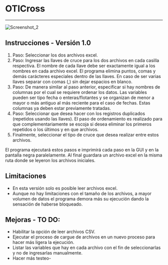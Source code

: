 # OTICross
---
![Screenshot_2](https://user-images.githubusercontent.com/18648306/131130828-d8be5755-2164-4423-841e-b35b6fb9969b.png)

## Instrucciones - Versión 1.0
1. Paso: Seleccionar los dos archivos excel.
2. Paso: Ingresar las llaves de cruce para los dos archivos en cada casilla respectiva. 
   El nombre de cada llave debe ser exactamente igual a los nombres en cada archivo excel. 
   El programa elimina puntos, comas y demás carácteres especiales dentro de las llaves.
   En caso de ser varias llaves separar con comas (,) sin dejar espacios en blanco.
3. Paso: De manera similar al paso anterior, especificar si hay nombres de columnas por el 
   cual se requiere ordenar los datos.
   Las variables pueden ser tipo fecha o enteras/flotantes y se organizan de menor a mayor 
   o más antiguo al más reciente para el caso de fechas.
   Estas columnas ya deben estar previamente tratadas. 
4. Paso: Seleccionar que desea hacer con los registros duplicados (repetidos usando las llaves).
   El paso de ordenamiento es realizado para que complementariamente se escoja si desea eliminar
   los primeros repetidos o los últimos y en que archivos.
5. Finalmente, seleccionar el tipo de cruce que desea realizar entre estos archivos.

El programa ejecutará estos pasos e imprimirá cada paso en la GUI y en la pantalla negra paralelamente.
Al final guardara un archivo excel en la misma ruta donde se leyeron los archivos iniciales.

## Limitaciones
* En esta versión solo es posible leer archivos excel. 
* Aunque no hay limitaciones con el tamaño de los archivos, a mayor volumen de datos el programa demora
  más su ejecución dando la sensación de haberse bloqueado.

## Mejoras - TO DO:
* Habilitar la opción de leer archivos CSV.
* Ejecutar el proceso de cargue de archivos en un nuevo proceso para hacer más ligera la ejecución.
* Listar las variables que hay en cada archivo con el fin de seleccionarlas y no de ingresarlas manualmente.
* Hacer más testeo-

